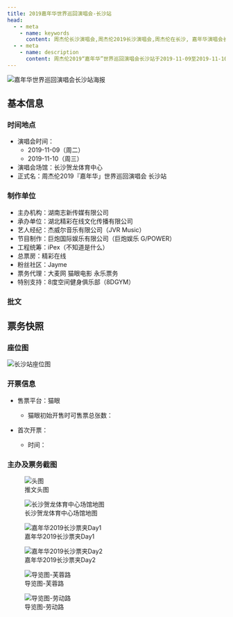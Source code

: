 ```yaml
---
title: 2019嘉年华世界巡回演唱会-长沙站
head:
  - - meta
    - name: keywords
      content: 周杰伦长沙演唱会,周杰伦2019长沙演唱会,周杰伦在长沙, 嘉年华演唱会长沙制作团队名单, 2025长沙演唱会, 长沙贺龙体育中心演唱会
  - - meta
    - name: description
      content: 周杰伦2019“嘉年华”世界巡回演唱会长沙站于2019-11-09至2019-11-10在长沙贺龙体育中心举行。了解演出时间、票务信息、主办方详情及官方最新公告。
---
```



![嘉年华世界巡回演唱会长沙站海报](//public.jaychou.wiki/show/concert/2019carnival/2025xiamen/cover.jpg/yss+sy "2019嘉年华世界巡回演唱会-长沙站官方海报" )


## 基本信息

### 时间地点
- 演唱会时间：
    - 2019-11-09（周二）
    - 2019-11-10（周三）
- 演唱会场馆：长沙贺龙体育中心
- 正式名：周杰伦2019『嘉年华」世界巡回演唱会 长沙站

### 制作单位
- 主办机构：湖南志新传媒有限公司
- 承办单位：湖北精彩在线文化传播有限公司
- 艺人经纪：杰威尔音乐有限公司（JVR Music）
- 节目制作：巨炮国际娱乐有限公司（巨炮娱乐 G/POWER）
- 工程统筹：iPex（不知道是什么）
- 总票房：精彩在线
- 粉丝社区：Jayme
- 票务代理：大麦网 猫眼电影 永乐票务
- 特别支持：8度空间健身俱乐部（8DGYM）

### 批文
<div class="image-scroll-container">
  <div class="image-scroll-wrapper">
    <div class="image-scroll-content">
        <!-- <figure>
            <img src="//public.jaychou.wiki/show/concert/2019carnival/2025xiamen/XiaMen_approve.jpeg/yss+sy" alt="厦门站演出批文网站截图" />
            <figcaption>厦门文旅官网</figcaption>
        </figure> -->
    </div>
  </div>
</div>

## 票务快照
### 座位图
![长沙站座位图](https://public.jaychou.wiki/show/concert/2019carnival/2019changsha/ZuoWei.jpg/yss+sy "长沙贺龙体育中心座位分布图")
### 开票信息
- 售票平台：猫眼
    - 猫眼初始开售时可售票总张数：

- 首次开票：
    - 时间：

### 主办及票务截图
<div class="image-scroll-container">
  <div class="image-scroll-wrapper">
    <div class="image-scroll-content">
      <figure>
        <img src="//public.jaychou.wiki/show/concert/2019carnival/2019changsha/poster2.jpg/yss+sy" alt="头图" />
        <figcaption>推文头图</figcaption>
      </figure>
      <figure>
        <img src="//public.jaychou.wiki/show/concert/2019carnival/2019changsha/map.jpg/yss+sy" alt="长沙贺龙体育中心场馆地图" />
        <figcaption>长沙贺龙体育中心场馆地图</figcaption>
      </figure>
      <figure>
        <img src="//public.jaychou.wiki/show/concert/2019carnival/2019changsha/票夹_d1.jpg/yss+sy" alt="嘉年华2019长沙票夹Day1" />
        <figcaption>嘉年华2019长沙票夹Day1</figcaption>
      </figure>
      <figure>
        <img src="//public.jaychou.wiki/show/concert/2019carnival/2019changsha/票夹_d2.jpg/yss+sy" alt="嘉年华2019长沙票夹Day2" />
        <figcaption>嘉年华2019长沙票夹Day2</figcaption>
      </figure>
      <figure>
        <img src="//public.jaychou.wiki/show/concert/2019carnival/2019changsha/导览-芙蓉路.jpg/yss+sy" alt="导览图-芙蓉路" />
        <figcaption>导览图-芙蓉路</figcaption>
      </figure>
      <figure>
        <img src="//public.jaychou.wiki/show/concert/2019carnival/2019changsha/导览-劳动路.jpg/yss+sy" alt="导览图-劳动路" />
        <figcaption>导览图-劳动路</figcaption>
      </figure>
    </div>
  </div>
</div>